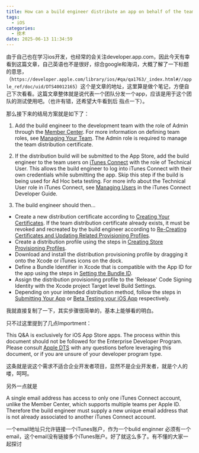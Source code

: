 ```yaml
---
title: How can a build engineer distribute an app on behalf of the team? (版本生成工程师如何代表一个团队分发一个app)
tags:
  - iOS
categories:
  - 技术
date: 2025-06-13 11:34:59
---
```



由于自己也在学习ios开发，也经常的会关注developer.app.com，因此今天有幸看到这篇文章，自己英语也不是很好，综合google和海词，大概了解了一下标题的意思，（`https://developer.apple.com/library/ios/#qa/qa1763/_index.html#//apple_ref/doc/uid/DTS40012165`）这个是文章的地址，这里算是做个笔记，方便自己下次看看。这篇文章整体就是说代表一个团队分发一个app，应该是用于这个团队的测试使用吧。（也许有错，还希望大牛看到后 指点一下）。

那么接下来的结局方案就是如下了：

1) Add the build engineer to the development team with the role of Admin through the [Member Center](https://developer.apple.com/membercenter/index.action). For more information on defining team roles, see [Managing Your Team](http://developer.apple.com/library/ios/documentation/IDEs/Conceptual/AppDistributionGuide/ManagingYourTeam/ManagingYourTeam.html#/apple_ref/doc/uid/TP40012582-CH16-SW1). The Admin role is required to manage the team distribution certificate.

2) If the distribution build will be submitted to the App Store, add the build engineer to the team users on [iTunes Connect](https://itunesconnect.apple.com/) with the role of Technical User. This allows the build engineer to log into iTunes Connect with their own credentials while submitting the app. Skip this step if the build is being used for Ad Hoc beta testing. For more info about the Technical User role in iTunes Connect, see [Managing Users](http://developer.apple.com/library/mac/documentation/LanguagesUtilities/Conceptual/iTunesConnect_Guide/7_ManagingYourTeam/ManagingYourTeam.html#/apple_ref/doc/uid/TP40011225-CH2-SW1) in the iTunes Connect Developer Guide.

3) The build engineer should then…

* Create a new distribution certificate according to [Creating Your Certificates](http://developer.apple.com/library/ios/documentation/IDEs/Conceptual/AppDistributionGuide/CodeSigningYourApps/CodeSigningYourApps.html#/apple_ref/doc/uid/TP40012582-CH23-SW1). If the team distribution certificate already exists, it must be revoked and recreated by the build engineer according to [Re-Creating Certificates and Updating Related Provisioning Profiles](http://developer.apple.com/library/ios/documentation/IDEs/Conceptual/AppDistributionGuide/MaintainingCertificatesandProvisioningAssets/MaintainingCertificatesandProvisioningAssets.html#/apple_ref/doc/uid/TP40012582-CH20-SW8).
* Create a distribution profile using the steps in [Creating Store Provisioning Profiles](http://developer.apple.com/library/ios/documentation/IDEs/Conceptual/AppDistributionGuide/SubmittingYourApp/SubmittingYourApp.html#/apple_ref/doc/uid/TP40012582-CH9-SW12).
* Download and install the distribution provisioning profile by dragging it onto the Xcode or iTunes icons on the dock.
* Define a Bundle Identifier in Xcode that is compatible with the App ID for the app using the steps in [Setting the Bundle ID](http://developer.apple.com/library/ios/documentation/IDEs/Conceptual/AppDistributionGuide/ConfiguringYourApp/ConfiguringYourApp.html#/apple_ref/doc/uid/TP40012582-CH13-SW16).
* Assign the distribution provisioning profile to the 'Release' Code Signing Identity with the Xcode project Target level Build Settings.
* Depending on your intended distribution method, follow the steps in [Submitting Your App](http://developer.apple.com/library/ios/documentation/IDEs/Conceptual/AppDistributionGuide/SubmittingYourApp/SubmittingYourApp.html#/apple_ref/doc/uid/TP40012582-CH9-SW1) or [Beta Testing your iOS App](http://developer.apple.com/library/ios/documentation/IDEs/Conceptual/AppDistributionGuide/TestingYouriOSApp/TestingYouriOSApp.html#/apple_ref/doc/uid/TP40012582-CH8-SW1) respectively.

我就直接复制了一下，其实步骤很简单的，基本上能够看的明白。

只不过这里提到了几点Importment：

This Q&A is exclusively for iOS App Store apps. The process within this document should not be followed for the Enterprise Developer Program. Please consult [Apple DTS](https://developer.apple.com/support/technical/submit/) with any questions before leveraging this document, or if you are unsure of your developer program type.

这条就是说这个需求不适合企业开发者项目，显然不是企业开发者，就是个人的喽，呵呵。

另外一点就是

A single email address has access to only one iTunes Connect account, unlike the Member Center, which supports multiple teams per Apple ID. Therefore the build engineer must supply a new unique email address that is not already associated to another iTunes Connect account.

一个email地址只允许链接一个iTunes账户，作为一个bulid enginner 必须有一个email，这个email没有链接多个iTunes账户。好了就这么多了。有不懂的大家一起探讨
